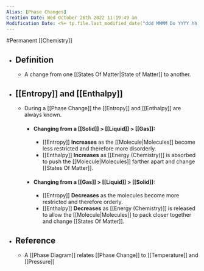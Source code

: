```yaml
---
Alias: [Phase Changes]
Creation Date: Wed October 26th 2022 11:19:49 am 
Modification Date: <%+ tp.file.last_modified_date("ddd MMMM Do YYYY hh:mm:ss a") %>
---
```

#Permanent [[Chemistry]]

- ## Definition
	- A change from one [[States Of Matter|State of Matter]] to another.
- ## [[Entropy]] and [[Enthalpy]]
	- During a [[Phase Change]] the [[Entropy]] and [[Enthalpy]] are always known.
		- #### Changing from a [[Solid]] > [[Liquid]] > [[Gas]]:
			- [[Entropy]] **Increases** as the [[Molecule|Molecules]] become less restricted and therefore more disorderly.
			- [[Enthalpy]] **Increases** as [[Energy (Chemistry)]] is absorbed to push the [[Molecule|Molecules]] farther apart and change [[States Of Matter]].
		- #### Changing from a [[Gas]] > [[Liquid]] > [[Solid]]:
			- [[Entropy]] **Decreases** as the molecules become more restricted and therefore orderly.
			- [[Enthalpy]] **Decreases** as [[Energy (Chemistry)]] is released to allow the [[Molecule|Molecules]] to pack closer together and change [[States Of Matter]].
- ## Reference
	- A [[Phase Diagram]] relates [[Phase Change]] to [[Temperature]] and [[Pressure]]
